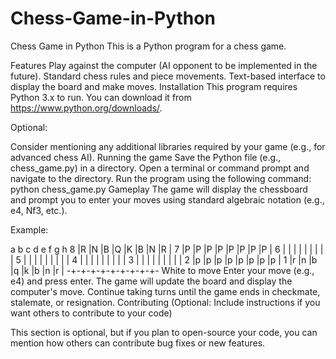 # Chess-Game-in-Python
Chess Game in Python
This is a Python program for a chess game.

Features
Play against the computer (AI opponent to be implemented in the future).
Standard chess rules and piece movements.
Text-based interface to display the board and make moves.
Installation
This program requires Python 3.x to run. You can download it from https://www.python.org/downloads/.

Optional:

Consider mentioning any additional libraries required by your game (e.g., for advanced chess AI).
Running the game
Save the Python file (e.g., chess_game.py) in a directory.
Open a terminal or command prompt and navigate to the directory.
Run the program using the following command:
python chess_game.py
Gameplay
The game will display the chessboard and prompt you to enter your moves using standard algebraic notation (e.g., e4, Nf3, etc.).

Example:

  a  b  c  d  e  f  g  h
8 |R  |N  |B  |Q  |K  |B  |N  |R  |
7 |P  |P  |P  |P  |P  |P  |P  |P  |
6 |  |  |  |  |  |  |  |  |
5 |  |  |  |  |  |  |  |  |
4 |  |  |  |  |  |  |  |  |
3 |  |  |  |  |  |  |  |  |
2 |p  |p  |p  |p  |p  |p  |p  |p  |
1 |r  |n  |b  |q  |k  |b  |n  |r  |
   -+-+-+-+-+-+-+-+-+-
     White to move
Enter your move (e.g., e4) and press enter.
The game will update the board and display the computer's move.
Continue taking turns until the game ends in checkmate, stalemate, or resignation.
Contributing
(Optional: Include instructions if you want others to contribute to your code)

This section is optional, but if you plan to open-source your code, you can mention how others can contribute bug fixes or new features.
